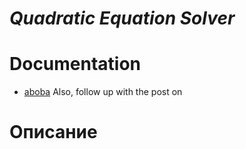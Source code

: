 # *Quadratic Equation Solver*

# Documentation

- [aboba](#описание)
Also, follow up with the post on


# <A name="имя"/> Описание

```C

```
